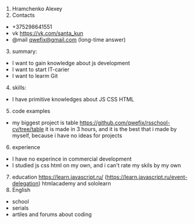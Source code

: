 1. Hramchenko Alexey
2. Contacts 
- +375298641551
- vk https://vk.com/santa_kun
- @mail qwefix@gmail.com (long-time answer)
3. summary: 
- I want to gain knowledge about js development
- I want to start IT-carier
- I want to learm Git
4. skills:
- I have primitive knowledges about JS CSS HTML
5. code examples
  - my biggest project is table https://github.com/qwefix/rsschool-cv/tree/table
  it is made in 3 hours, and it is the best that i made by myself, because i have no ideas for projects
6. experience 
  - I have no experince in commercial development
  - I studied js css html on my own, and i can't rate my skils by my own
7. education 
    https://learn.javascript.ru/ (https://learn.javascript.ru/event-delegation)
    htmlacademy and sololearn
8. English
  - school
  - serials
  - artiles and forums about coding
